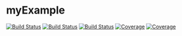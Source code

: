 # myExample

[![Build Status](https://github.com/radekszewczyk01/myExample.jl/actions/workflows/CI.yml/badge.svg?branch=master)](https://github.com/radekszewczyk01/myExample.jl/actions/workflows/CI.yml?query=branch%3Amaster)
[![Build Status](https://app.travis-ci.com/radekszewczyk01/myExample.jl.svg?branch=master)](https://app.travis-ci.com/radekszewczyk01/myExample.jl)
[![Build Status](https://ci.appveyor.com/api/projects/status/github/radekszewczyk01/myExample.jl?svg=true)](https://ci.appveyor.com/project/radekszewczyk01/myExample-jl)
[![Coverage](https://codecov.io/gh/radekszewczyk01/myExample.jl/branch/master/graph/badge.svg)](https://codecov.io/gh/radekszewczyk01/myExample.jl)
[![Coverage](https://coveralls.io/repos/github/radekszewczyk01/myExample.jl/badge.svg?branch=master)](https://coveralls.io/github/radekszewczyk01/myExample.jl?branch=master)
